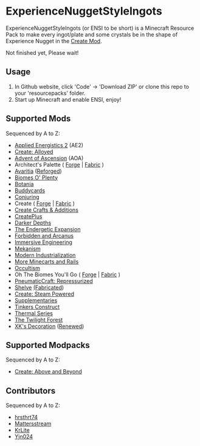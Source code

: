 # ExperienceNuggetStyleIngots

ExperienceNuggetStyleIngots (or ENSI to be short) is a Minecraft Resource Pack to make every ingot/plate and some crystals be in the shape of Experience Nugget in the [Create Mod](https://github.com/Creators-of-Create/Create).

Not finished yet, Please wait!

## Usage

1. In Github website, click 'Code' -> 'Download ZIP' or clone this repo to your 'resourcepacks' folder.
2. Start up Minecraft and enable ENSI, enjoy!

## Supported Mods

Sequenced by A to Z:

- [Applied Energistics 2](https://modrinth.com/mod/ae2) (AE2)
- [Create: Alloyed](https://www.curseforge.com/minecraft/mc-mods/create-alloyed)
- [Advent of Ascension](https://www.curseforge.com/minecraft/mc-mods/advent-of-ascension-nevermine) (AOA)
- Architect's Palette ( [Forge](https://www.curseforge.com/minecraft/mc-mods/architects-palette) | [Fabric](https://modrinth.com/mod/architects-palette-fabric) )
- [Avaritia](https://www.curseforge.com/minecraft/mc-mods/avaritia) ([Reforged](https://www.curseforge.com/minecraft/mc-mods/avaritia-reforged))
- [Biomes O' Plenty](https://www.curseforge.com/minecraft/mc-mods/biomes-o-plenty)
- [Botania](https://modrinth.com/mod/botania)
- [Buddycards](https://www.curseforge.com/minecraft/mc-mods/buddycards)
- [Conjuring](https://modrinth.com/mod/conjuring)
- Create ( [Forge](https://www.curseforge.com/minecraft/mc-mods/create) | [Fabric](https://modrinth.com/mod/create-fabric) )
- [Create Crafts & Additions](https://www.curseforge.com/minecraft/mc-mods/createaddition)
- [CreatePlus](https://modrinth.com/mod/createplus)
- [Darker Depths](https://www.curseforge.com/minecraft/mc-mods/darker-depths)
- [The Endergetic Expansion](https://www.curseforge.com/minecraft/mc-mods/endergetic)
- [Forbidden and Arcanus](https://www.curseforge.com/minecraft/mc-mods/forbidden-arcanus)
- [Immersive Engineering](https://modrinth.com/mod/immersiveengineering)
- [Mekanism](https://modrinth.com/mod/mekanism)
- [Modern Industrialization](https://modrinth.com/mod/modern-industrialization)
- [More Minecarts and Rails](https://www.curseforge.com/minecraft/mc-mods/more-minecarts)
- [Occultism](https://www.curseforge.com/minecraft/mc-mods/occultism)
- Oh The Biomes You'll Go ( [Forge](https://www.curseforge.com/minecraft/mc-mods/oh-the-biomes-youll-go) | [Fabric](https://www.curseforge.com/minecraft/mc-mods/oh-the-biomes-youll-go-fabric) )
- [PneumaticCraft: Repressurized](https://modrinth.com/mod/pneumaticcraft-repressurized)
- [Shelve](https://www.curseforge.com/minecraft/mc-mods/sheve) [(Fabricated](https://modrinth.com/mod/shelve-refabricated))
- [Create: Steam Powered](https://www.curseforge.com/minecraft/mc-mods/steam-powered-create)
- [Supplementaries](https://www.curseforge.com/minecraft/mc-mods/supplementaries)
- [Tinkers Construct](https://www.curseforge.com/minecraft/mc-mods/tinkers-construct)
- [Thermal Series](https://modrinth.com/mod/thermal-foundation)
- [The Twilight Forest](https://www.curseforge.com/minecraft/mc-mods/the-twilight-forest)
- [XK's Decoration](https://www.curseforge.com/minecraft/mc-mods/xks-decoration) ([Renewed](https://github.com/welancraft/xkdeco-renewed))

## Supported Modpacks

Sequenced by A to Z:

- [Create: Above and Beyond](https://www.curseforge.com/minecraft/modpacks/create-above-and-beyond)

## Contributors

Sequenced by A to Z:

- [hrsthrt74](https://github.com/hrsthrt74)
- [Mattersstream](https://github.com/Mtstream)
- [KrLite](https://github.com/KrLite)
- [Yjn024](https://github.com/JieningYu)
